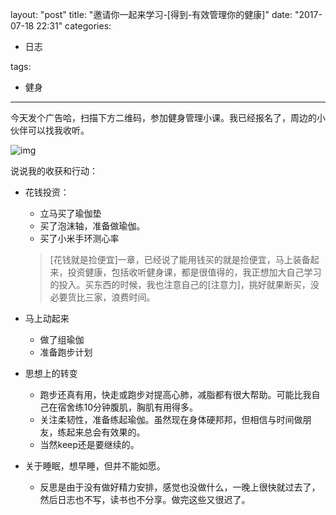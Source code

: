 layout: "post"
title: "邀请你一起来学习-[得到-有效管理你的健康]"
date: "2017-07-18 22:31"
categories:
- 日志

tags:
- 健身
---

今天发个广告哈，扫描下方二维码，参加健身管理小课。我已经报名了，周边的小伙伴可以找我收听。

![img](https://img.okay.do/6b596da5f930a3dfddb70131fad68dd6_W900_H1441_G0@0e_290w)

说说我的收获和行动：
- 花钱投资：
  - 立马买了瑜伽垫
  - 买了泡沫轴，准备做瑜伽。
  - 买了小米手环测心率

  >[花钱就是捡便宜]一章，已经说了能用钱买的就是捡便宜，马上装备起来，投资健康，包括收听健身课，都是很值得的，我正想加大自己学习的投入。买东西的时候，我也注意自己的[注意力]，挑好就果断买，没必要货比三家，浪费时间。

- 马上动起来
  - 做了组瑜伽
  - 准备跑步计划


- 思想上的转变
  - 跑步还真有用，快走或跑步对提高心肺，减脂都有很大帮助。可能比我自己在宿舍练10分钟腹肌，胸肌有用得多。
  - 关注柔韧性，准备练起瑜伽。虽然现在身体硬邦邦，但相信与时间做朋友，练起来总会有效果的。
  - 当然keep还是要继续的。
- 关于睡眠，想早睡，但并不能如愿。
  - 反思是由于没有做好精力安排，感觉也没做什么，一晚上很快就过去了，然后日志也不写，读书也不分享。做完这些又很迟了。
